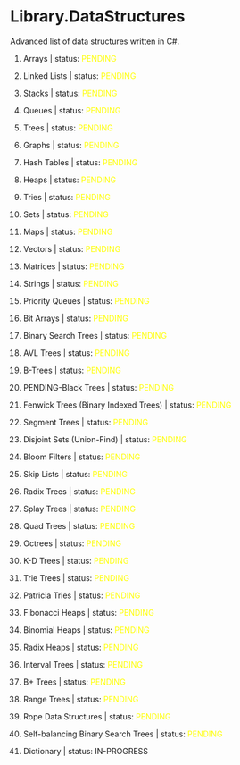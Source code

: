 # Library.DataStructures

Advanced list of data structures written in C#.

1.  Arrays | status: <span style="color:yellow">PENDING</span>

2.  Linked Lists | status: <span style="color:yellow">PENDING</span>

3.  Stacks | status: <span style="color:yellow">PENDING</span>

4.  Queues | status: <span style="color:yellow">PENDING</span>

5.  Trees | status: <span style="color:yellow">PENDING</span>

6.  Graphs | status: <span style="color:yellow">PENDING</span>

7.  Hash Tables | status: <span style="color:yellow">PENDING</span>

8.  Heaps | status: <span style="color:yellow">PENDING</span>

9.  Tries | status: <span style="color:yellow">PENDING</span>

10. Sets | status: <span style="color:yellow">PENDING</span>

11. Maps | status: <span style="color:yellow">PENDING</span>

12. Vectors | status: <span style="color:yellow">PENDING</span>

13. Matrices | status: <span style="color:yellow">PENDING</span>

14. Strings | status: <span style="color:yellow">PENDING</span>

15. Priority Queues | status: <span style="color:yellow">PENDING</span>

16. Bit Arrays | status: <span style="color:yellow">PENDING</span>

17. Binary Search Trees | status: <span style="color:yellow">PENDING</span>

18. AVL Trees | status: <span style="color:yellow">PENDING</span>

19. B-Trees | status: <span style="color:yellow">PENDING</span>

20. PENDING-Black Trees | status: <span style="color:yellow">PENDING</span>

21. Fenwick Trees (Binary Indexed Trees) | status: <span style="color:yellow">PENDING</span>

22. Segment Trees | status: <span style="color:yellow">PENDING</span>

23. Disjoint Sets (Union-Find) | status: <span style="color:yellow">PENDING</span>

24. Bloom Filters | status: <span style="color:yellow">PENDING</span>

25. Skip Lists | status: <span style="color:yellow">PENDING</span>

26. Radix Trees | status: <span style="color:yellow">PENDING</span>

27. Splay Trees | status: <span style="color:yellow">PENDING</span>

28. Quad Trees | status: <span style="color:yellow">PENDING</span>

29. Octrees | status: <span style="color:yellow">PENDING</span>

30. K-D Trees | status: <span style="color:yellow">PENDING</span>

31. Trie Trees | status: <span style="color:yellow">PENDING</span>

32. Patricia Tries | status: <span style="color:yellow">PENDING</span>

33. Fibonacci Heaps | status: <span style="color:yellow">PENDING</span>

34. Binomial Heaps | status: <span style="color:yellow">PENDING</span>

35. Radix Heaps | status: <span style="color:yellow">PENDING</span>

36. Interval Trees | status: <span style="color:yellow">PENDING</span>

37. B+ Trees | status: <span style="color:yellow">PENDING</span>

38. Range Trees | status: <span style="color:yellow">PENDING</span>

39. Rope Data Structures | status: <span style="color:yellow">PENDING</span>

40. Self-balancing Binary Search Trees | status: <span style="color:yellow">PENDING</span>

41. Dictionary | status: IN-PROGRESS
